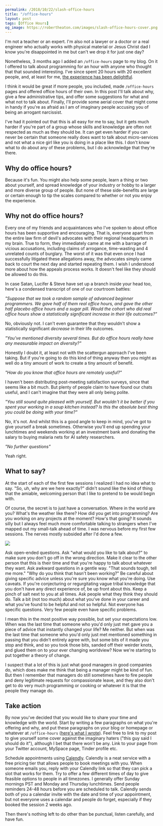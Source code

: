 ```yaml
---
permalink: /2018/10/22/slash-office-hours
title: "/office-hours"
layout: post
tags: [Office Hours]
og_image: https://robertheaton.com/images/slash-office-hours-cover.png
---
```

I'm not a teacher or an expert. I'm also not a lawyer or a doctor or a real engineer who actually works with physical material or Jesus Christ dad I know you're disappointed in me but can't we drop it for just one day?

Nonetheless, 3 months ago I added an `/office-hours` page to my blog. On it I offered to talk about programming for an hour with anyone who thought that that sounded interesting. I've since spent 20 hours with 20 excellent people, and, at least for me, [the experience has been delightful](/2018/10/02/lessons-from-my-first-20-office-hours).

I think it would be great if more people, you included, made `/office-hours` pages and offered office hours of their own. In this post I'll talk about why, give a few administrative tips, and offer some suggestions for what and what not to talk about. Finally, I'll provide some aerial cover that might come in handy if you're as afraid as I am of imaginary people accusing you of being an arrogant narcissist.

I've had it pointed out that this is all easy for me to say, but it gets much harder if you're part of a group whose skills and knowledge are often not respected as much as they should be. It can get even harder if you can never be certain that someone really does want to talk about micro-services and not what a nice girl like you is doing in a place like this. I don't know what to do about any of these problems, but I do acknowledge that they're there.

## Why do office hours?

Because it's fun. You might also help some people, learn a thing or two about yourself, and spread knowledge of your industry or hobby to a larger and more diverse group of people. But none of these side-benefits are large or certain enough to tip the scales compared to whether or not you enjoy the experience.

## Why not do office hours?

Every one of my friends and acquaintances who I've spoken to about office hours has been supportive and encouraging. That is, everyone apart from the entire law firm of devil's advocates with their regional headquarters in my brain. True to form, they immediately came at me with a barrage of vicious accusations, including claims of arrogance, time-wasting and 4 unrelated counts of burglary. The worst of it was that even once I had successfully litigated these allegations away, the advocates simply came back to court the next day and started repeating them. I wish I understood more about how the appeals process works. It doesn't feel like they should be allowed to do this.

In case Satan, Lucifer & Steve have set up a branch inside your head too, here's a condensed transcript of one of our courtroom battles:

*"Suppose that we took a random sample of advanced beginner programmers. We gave half of them real office hours, and gave the other half placebo office hours and a sugar pill. Would the cohort who did real office hours show a statistically significant increase in their life outcomes?"*

No, obviously not. I can't even guarantee that they wouldn't show a statistically significant *decrease* in their life outcomes.

*"You've mentioned diversity several times. But do office hours really have any measurable impact on diversity?"*

Honestly I doubt it, at least not with the scattergun approach I've been taking. But if you're going to do this kind of thing anyway then you might as well do a tiny amount of work to create a tiny amount of benefit.

*"How do you know that office hours are remotely useful?"*

I haven't been distributing post-meeting satisfaction surveys, since that seems like a bit much. But plenty of people claim to have found our chats useful, and I can't imagine that they were all only being polite.

*"You still sound quite pleased with yourself. But wouldn't it be better if you spent your working in a soup kitchen instead? Is this the absolute best thing you could be doing with your time?"*

No, it's not. And whilst this is a good angle to keep in mind, you've got to give yourself a break sometimes. Otherwise you'll end up spending your lunchtimes and weekends working at an investment bank and donating the salary to buying malaria nets for AI safety researchers.

*"No further questions"*

Yeah right.

## What to say?

At the start of each of the first few sessions I realized I had no idea what to say. "So, uh, why are we here exactly?" didn't sound like the kind of thing that the amiable, welcoming person that I like to pretend to be would begin with.

Of course, the secret is to just have a conversation. Where in the world are you? What's the weather like there? How did you get into programming? Are you working on any projects at the moment? How's that going? It sounds silly but I always feel much more comfortable talking to strangers when I've mapped out my small-talk ahead of time. I was nervous before my first few sessions. The nerves mostly subsided after I'd done a few.

<img src="/images/oh2-flowchart.png" />

Ask open-ended questions. Ask "what would you like to talk about?" to make sure you don't go off in the wrong direction. Make it clear to the other person that this is their time and that you're happy to talk about whatever they want. Ask awkward questions in a gentle way. "That sounds tough, tell me more." "Why do you think that hasn't been working?" Be careful about giving specific advice unless you're sure you know what you're doing. Use caveats. If you're conjecturing or regurgitating vague tribal knowledge that you don't have any direct experience of, be up front about this. Keep a pinch of salt next to you at all times. Ask people what they think they should do. Talk a bit (not too much) about what you've done in your career and what you've found to be helpful and not so helpful. Not everyone has specific questions. Very few people even have specific problems.

I mean this in the most positive way possible, but set your expectations low. When was the last time that someone who you'd only just met gave you a piece of advice that instantly changed your life? Me neither. But when was the last time that someone who you'd only just met mentioned something in passing that you didn't entirely agree with, but some bits of it made you stop and think, and so you took those bits, sanded off their weirder knots, and glued them on to your ever changing worldview? Now we're starting to put together a theory of change.

I suspect that a lot of this is just what good managers in good companies do, which does make me think that being a manager might be kind of fun. But then I remember that managers do still sometimes have to fire people and deny legitimate requests for compassionate leave, and they also don't get to do very much programming or cooking or whatever it is that the people they manage do.

## Take action

By now you've decided that you would like to share your time and knowledge with the world. Start by writing a few paragraphs on what you're offering and why, and put these paragraphs on your blog or homepage or whatever at `/office-hours` ([here's what I wrote](https://robertheaton.com/office-hours)). Feel free to link to my post to give yourself some cover against the imaginary haters ("this guy said I should do it"), although I bet that there won't be any. Link to your page from your Twitter account, MySpace page, Tinder profile etc.

Schedule appointments using [Calendly](https://calendly.com). Calendly is a neat service with a free pricing tier that allows people to book meetings with you. When someone emails you, reply with your Calendly link so that they can pick a slot that works for them. Try to offer a few different times of day to give feasible options to people in all timezones. I generally offer Sunday mornings PST and Monday and Thursday lunchtimes. Send people reminders 24-48 hours before you are scheduled to talk. Calendly sends both of you a calendar invite with the date and time of your appointment, but not everyone uses a calendar and people do forget, especially if they booked the session 2 weeks ago.

Then there's nothing left to do other than be punctual, listen carefully, and have fun.
